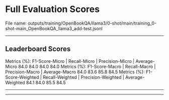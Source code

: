 # Full Evaluation Scores

File name: outputs/training/OpenBookQA/llama3/0-shot/main/training_0-shot-main_OpenBookQA_llama3_add-test.jsonl


---

## Leaderboard Scores

Metrics (%): F1-Score-Micro | Recall-Micro | Precision-Micro | Average-Micro
                84.0        84.0          84.0        84.0
Metrics (%): F1-Score-Macro | Recall-Macro | Precision-Macro | Average-Macro
                84.0        83.6          85.8        84.5
Metrics (%): F1-Score-Weighted | Recall-Weighted | Precision-Weighted | Average-Weighted
                84.1        84.0          85.5        84.5

---


---

